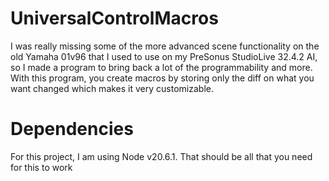 # UniversalControlMacros
I was really missing some of the more advanced scene functionality on the old Yamaha 01v96 that I used to use on my PreSonus StudioLive 32.4.2 AI, so I made a program to bring back a lot of the programmability and more. With this program, you create macros by storing only the diff on what you want changed which makes it very customizable.

# Dependencies
For this project, I am using Node v20.6.1. That should be all that you need for this to work
